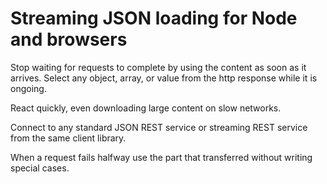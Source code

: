 
# Streaming JSON loading for Node and browsers

Stop waiting for requests to complete by using the content
as soon as it arrives. Select any object, array, or value from
the http response while it is ongoing.

React quickly, even downloading large content on slow networks.

Connect to any standard JSON REST service or streaming REST
service from the same client library.

When a request fails halfway use the part that transferred
without writing special cases.
